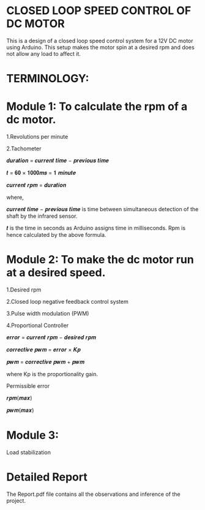 # CLOSED LOOP SPEED CONTROL OF DC MOTOR
This is a design of a closed loop speed control system for a 12V DC motor using Arduino. This setup makes the motor spin at a desired rpm and does not allow any load to affect it.

# TERMINOLOGY:
# Module 1: To calculate the rpm of a dc motor.
1.Revolutions per minute 

2.Tachometer

𝒅𝒖𝒓𝒂𝒕𝒊𝒐𝒏 = 𝒄𝒖𝒓𝒓𝒆𝒏𝒕 𝒕𝒊𝒎𝒆 − 𝒑𝒓𝒆𝒗𝒊𝒐𝒖𝒔 𝒕𝒊𝒎𝒆

𝒕 = 𝟔𝟎  × 𝟏𝟎𝟎𝟎𝒎𝒔 = 𝟏 𝒎𝒊𝒏𝒖𝒕𝒆

𝒄𝒖𝒓𝒓𝒆𝒏𝒕 𝒓𝒑𝒎 = 𝒅𝒖𝒓𝒂𝒕𝒊𝒐𝒏

where,

𝒄𝒖𝒓𝒓𝒆𝒏𝒕 𝒕𝒊𝒎𝒆 − 𝒑𝒓𝒆𝒗𝒊𝒐𝒖𝒔 𝒕𝒊𝒎𝒆 is time between simultaneous detection of the shaft by the infrared sensor.

𝒕 is the time in seconds as Arduino assigns time in milliseconds. Rpm is hence calculated by the above formula.

# Module 2: To make the dc motor run at a desired speed.
1.Desired rpm

2.Closed loop negative feedback control system

3.Pulse width modulation (PWM)

4.Proportional Controller
 
𝒆𝒓𝒓𝒐𝒓 = 𝒄𝒖𝒓𝒓𝒆𝒏𝒕 𝒓𝒑𝒎 − 𝒅𝒆𝒔𝒊𝒓𝒆𝒅 𝒓𝒑𝒎

𝒄𝒐𝒓𝒓𝒆𝒄𝒕𝒊𝒗𝒆 𝒑𝒘𝒎 = 𝒆𝒓𝒓𝒐𝒓 × 𝑲𝒑

𝒑𝒘𝒎 = 𝒄𝒐𝒓𝒓𝒆𝒄𝒕𝒊𝒗𝒆 𝒑𝒘𝒎 + 𝒑𝒘𝒎

where Kp is the proportionality gain.

Permissible error

𝒓𝒑𝒎(𝒎𝒂𝒙)

𝒑𝒘𝒎(𝒎𝒂𝒙)

# Module 3:

Load stabilization



# Detailed Report
The Report.pdf file contains all the observations and inference of the project.

